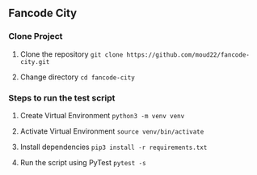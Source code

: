## Fancode City

### Clone Project

1. Clone the repository
```git clone https://github.com/moud22/fancode-city.git```

2. Change directory
```cd fancode-city```


### Steps to run the test script

1. Create Virtual Environment
```python3 -m venv venv```

2. Activate Virtual Environment
```source venv/bin/activate```

3. Install dependencies
```pip3 install -r requirements.txt```

4. Run the script using PyTest
```pytest -s```
